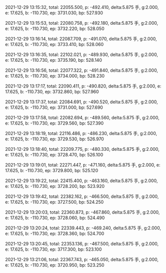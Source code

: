 2021-12-29 13:15:32, total: 22055.500, p: -492.410, delta:5.875 手, g:2.000, e: 17.625, b: -110.730, ep: 3731.030, bp: 527.930

2021-12-29 13:15:53, total: 22080.758, p: -492.180, delta:5.875 手, g:2.000, e: 17.625, b: -110.730, ep: 3732.220, bp: 528.050

2021-12-29 13:16:14, total: 22087.709, p: -491.070, delta:5.875 手, g:2.000, e: 17.625, b: -110.730, ep: 3733.410, bp: 528.060

2021-12-29 13:16:35, total: 22102.021, p: -489.930, delta:5.875 手, g:2.000, e: 17.625, b: -110.730, ep: 3735.190, bp: 528.140

2021-12-29 13:16:56, total: 22077.322, p: -491.840, delta:5.875 手, g:2.000, e: 17.625, b: -110.730, ep: 3734.000, bp: 528.230

2021-12-29 13:17:17, total: 22090.411, p: -490.820, delta:5.875 手, g:2.000, e: 17.625, b: -110.730, ep: 3732.860, bp: 527.960

2021-12-29 13:17:37, total: 22084.691, p: -490.520, delta:5.875 手, g:2.000, e: 17.625, b: -110.730, ep: 3731.000, bp: 527.690

2021-12-29 13:17:58, total: 22082.694, p: -489.560, delta:5.875 手, g:2.000, e: 17.625, b: -110.730, ep: 3729.560, bp: 527.390

2021-12-29 13:18:19, total: 22116.486, p: -486.230, delta:5.875 手, g:2.000, e: 17.625, b: -110.730, ep: 3729.530, bp: 526.970

2021-12-29 13:18:40, total: 22209.775, p: -480.330, delta:5.875 手, g:2.000, e: 17.625, b: -110.730, ep: 3728.470, bp: 526.100

2021-12-29 13:19:01, total: 22271.447, p: -471.160, delta:5.875 手, g:2.000, e: 17.625, b: -110.730, ep: 3729.800, bp: 525.120

2021-12-29 13:19:22, total: 22415.400, p: -463.160, delta:5.875 手, g:2.000, e: 17.625, b: -110.730, ep: 3728.200, bp: 523.920

2021-12-29 13:19:42, total: 22382.162, p: -466.500, delta:5.875 手, g:2.000, e: 17.625, b: -110.730, ep: 3727.500, bp: 524.250

2021-12-29 13:20:03, total: 22360.873, p: -467.860, delta:5.875 手, g:2.000, e: 17.625, b: -110.730, ep: 3728.060, bp: 524.490

2021-12-29 13:20:24, total: 22339.443, p: -469.240, delta:5.875 手, g:2.000, e: 17.625, b: -110.730, ep: 3728.360, bp: 524.700

2021-12-29 13:20:45, total: 22353.136, p: -467.500, delta:5.875 手, g:2.000, e: 17.625, b: -110.730, ep: 3717.300, bp: 523.100

2021-12-29 13:21:06, total: 22367.743, p: -465.050, delta:5.875 手, g:2.000, e: 17.625, b: -110.730, ep: 3720.950, bp: 523.250